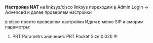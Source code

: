 **Настройка NAT**
на linksys/cisco
linksys переходим в Admin Login -> Advenced и далее проверяем настройки

в cisco просто проверяем настройки
Идем в меню SIP и сморим параметры:
1) PRT Parametrs 
значения: PRT Packet Size 0.020 !!!